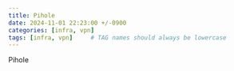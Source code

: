 ```yaml
---
title: Pihole
date: 2024-11-01 22:23:00 +/-0900
categories: [infra, vpn]
tags: [infra, vpn]     # TAG names should always be lowercase
---
```



Pihole
